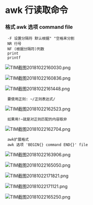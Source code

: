 # awk 行读取命令
### 格式 awk 选项 command file
	 
	 -F 设置分隔符 默认根据" "空格来分割
	 NR 行号
	 NF (根据分隔符)列数
	 print
	 printf
	 
![TIM截图20181022160030.png](https://upload-images.jianshu.io/upload_images/14465950-d47a1c7588b3df01.png?imageMogr2/auto-orient/strip%7CimageView2/2/w/1240)
	 
![TIM截图20181022160836.png](https://upload-images.jianshu.io/upload_images/14465950-8eda3b7ecccd987a.png?imageMogr2/auto-orient/strip%7CimageView2/2/w/1240)
	 
![TIM截图20181022161448.png](https://upload-images.jianshu.io/upload_images/14465950-6bd974988e61b931.png?imageMogr2/auto-orient/strip%7CimageView2/2/w/1240)
	 
	 
	 
	 要使用正则: ~/正则表达式/
	 
![TIM截图20181022162523.png](https://upload-images.jianshu.io/upload_images/14465950-959e379ba214288b.png?imageMogr2/auto-orient/strip%7CimageView2/2/w/1240)
	 
	 如果用!~就是对正则匹配的内容取非
	 
![TIM截图20181022162704.png](https://upload-images.jianshu.io/upload_images/14465950-0cf11a22fa950fd2.png?imageMogr2/auto-orient/strip%7CimageView2/2/w/1240)
	 
	 awk扩展格式
	 awk 选项 'BEGIN{} command END{}' file
	 
![TIM截图20181022163906.png](https://upload-images.jianshu.io/upload_images/14465950-af5eaad30e198d97.png?imageMogr2/auto-orient/strip%7CimageView2/2/w/1240)

![TIM截图20181022165050.png](https://upload-images.jianshu.io/upload_images/14465950-1f68e7f0c3cf3655.png?imageMogr2/auto-orient/strip%7CimageView2/2/w/1240)

![TIM截图20181022171821.png](https://upload-images.jianshu.io/upload_images/14465950-bd0b795bcf7d815d.png?imageMogr2/auto-orient/strip%7CimageView2/2/w/1240)

![TIM截图20181022171121.png](https://upload-images.jianshu.io/upload_images/14465950-022c34c6eb66a68e.png?imageMogr2/auto-orient/strip%7CimageView2/2/w/1240)

![TIM截图20181022165250.png](https://upload-images.jianshu.io/upload_images/14465950-35bbf776268a47fa.png?imageMogr2/auto-orient/strip%7CimageView2/2/w/1240)
